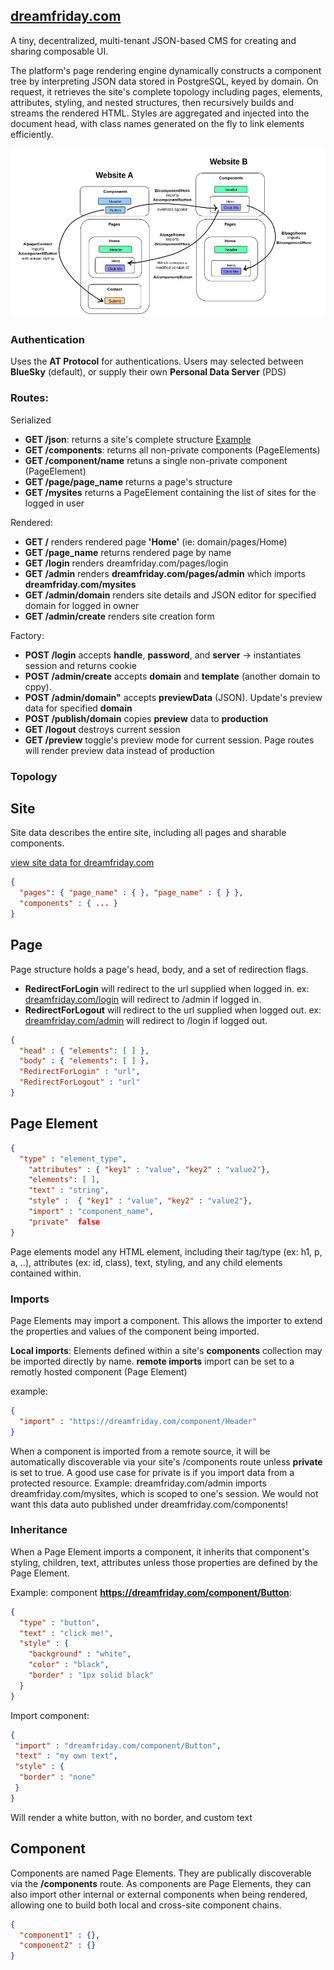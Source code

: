 ## [dreamfriday.com](https://dreamfriday.com)

A tiny, decentralized, multi-tenant JSON-based CMS for creating and sharing composable UI.

The platform's page rendering engine dynamically constructs a component tree by interpreting JSON data stored in PostgreSQL, keyed by domain. On request, it retrieves the site's complete topology including pages, elements, attributes, styling, and nested structures, then recursively builds and streams the rendered HTML. Styles are aggregated and injected into the document head, with class names generated on the fly to link elements efficiently.

![ALT TEXT](./static/component_chain.png)


### Authentication

Uses the **AT Protocol** for authentications. 
Users may selected between **BlueSky** (default), or supply their own **Personal Data Server** (PDS)

### Routes:

Serialized
- **GET /json**: returns a site's complete structure [Example](https://github.com/jwpaine/dreamfriday.com/blob/main/examples/dreamfriday.com.json)
- **GET /components**: returns all non-private components (PageElements)
- **GET /component/name** retuns a single non-private component (PageElement)
- **GET /page/page_name** returns a page's structure
- **GET /mysites** returns a PageElement containing the list of sites for the logged in user

Rendered:
- **GET /** renders rendered page **'Home'** (ie: domain/pages/Home)
- **GET /page_name** returns rendered page by name
- **GET /login** renders dreamfriday.com/pages/login
- **GET /admin** renders **dreamfriday.com/pages/admin** which imports **dreamfriday.com/mysites**
- **GET /admin/domain** renders site details and JSON editor for specified domain for logged in owner
- **GET /admin/create** renders site creation form

Factory:

- **POST /login** accepts **handle**, **password**, and **server** -> instantiates session and returns cookie
- **POST /admin/create** accepts **domain** and **template** (another domain to cppy).
- **POST /admin/domain"** accepts **previewData** (JSON). Update's preview data for specified **domain**
- **POST /publish/domain** copies **preview** data to **production**
- **GET /logout** destroys current session
- **GET /preview** toggle's preview mode for current session. Page routes will render preview data instead of production

### Topology

## Site

Site data describes the entire site, including all pages and sharable components.

[view site data for dreamfriday.com](https://github.com/jwpaine/dreamfriday.com/blob/main/examples/dreamfriday.com.json)

```JSON
{
  "pages": { "page_name" : { }, "page_name" : { } },
  "components" : { ... }
}
```

## Page

Page structure holds a page's head, body, and a set of redirection flags. 

- **RedirectForLogin** will redirect to the url supplied when logged in. 
  ex: [dreamfriday.com/login](https://dreamfriday.com/login) will redirect to /admin if logged in.
- **RedirectForLogout** will redirect to the url supplied when logged out.
  ex: [dreamfriday.com/admin](https://dreamfriday.com/admin) will redirect to /login if logged out.


```JSON
{
  "head" : { "elements": [ ] }, 
  "body" : { "elements": [ ] }, 
  "RedirectForLogin" : "url", 
  "RedirectForLogout" : "url"
}
```

## Page Element

```JSON
{
  "type" : "element_type",
	"attributes" : { "key1" : "value", "key2" : "value2"},
	"elements": [ ],
	"text" : "string",
	"style" :  { "key1" : "value", "key2" : "value2"},
	"import" : "component_name", 
	"private"  false 
}
```

Page elements model any HTML element, including their tag/type (ex: h1, p, a, ..), attributes (ex: id, class), text, styling, and any child elements contained within.

### Imports
Page Elements may import a component. This allows the importer to extend the properties and values of the component being imported.

**Local imports**: Elements defined within a site's **components** collection may be imported directly by name. 
**remote imports** import can be set to a remotly hosted component (Page Element)

example:
```JSON
{
  "import" : "https://dreamfriday.com/component/Header"
}
```
When a component is imported from a remote source, it will be automatically discoverable via your site's /components route unless **private** is set to true. A good use case for private is if you import data from a protected resource. Example: dreamfriday.com/admin imports dreamfriday.com/mysites, which is scoped to one's session. We would not want this data auto published under dreamfriday.com/components!

### Inheritance

When a Page Element imports a component, it inherits that component's styling, children, text, attributes unless those properties are defined by the Page Element.

Example: component **https://dreamfriday.com/component/Button**:

```JSON
{
  "type" : "button",
  "text" : "click me!",
  "style" : {
    "background" : "white",
    "color" : "black",
    "border" : "1px solid black"
  }
}
```

Import component:

```JSON
{
 "import" : "dreamfriday.com/component/Button",
 "text" : "my own text",
 "style" : {
  "border" : "none"
 }
}
```

Will render a white button, with no border, and custom text

## Component

Components are named Page Elements. They are publically discoverable via the **/components** route. As components are Page Elements, they can also import other internal or external components when being rendered, allowing one to build both local and cross-site component chains.

```JSON
{
  "component1" : {},
  "component2" : {}
}
```

